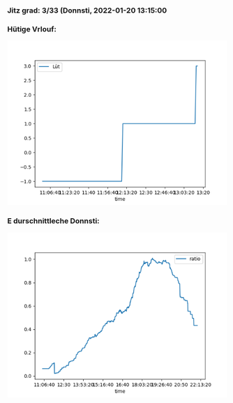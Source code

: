 ### Jitz grad: 3/33 (Donnsti, 2022-01-20 13:15:00

### Hütige Vrlouf:
![Graph](Today.png)

### E durschnittleche Donnsti:
![Graph](Donnsti.png)